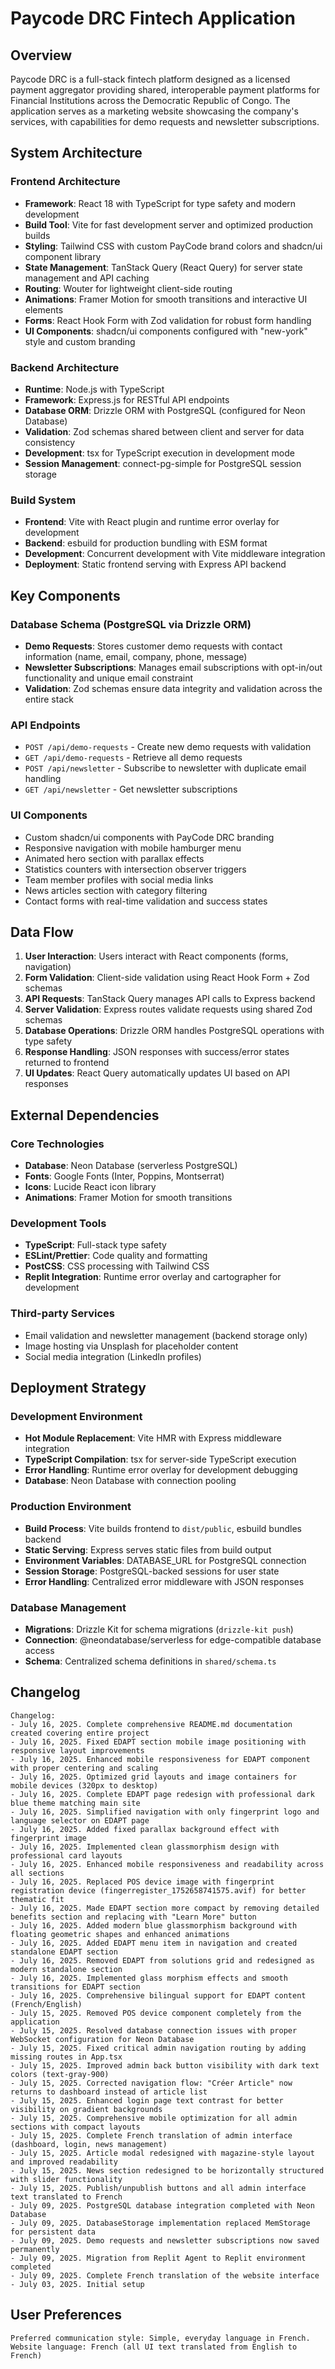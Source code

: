 # Paycode DRC Fintech Application

## Overview

Paycode DRC is a full-stack fintech platform designed as a licensed payment aggregator providing shared, interoperable payment platforms for Financial Institutions across the Democratic Republic of Congo. The application serves as a marketing website showcasing the company's services, with capabilities for demo requests and newsletter subscriptions.

## System Architecture

### Frontend Architecture
- **Framework**: React 18 with TypeScript for type safety and modern development
- **Build Tool**: Vite for fast development server and optimized production builds
- **Styling**: Tailwind CSS with custom PayCode brand colors and shadcn/ui component library
- **State Management**: TanStack Query (React Query) for server state management and API caching
- **Routing**: Wouter for lightweight client-side routing
- **Animations**: Framer Motion for smooth transitions and interactive UI elements
- **Forms**: React Hook Form with Zod validation for robust form handling
- **UI Components**: shadcn/ui components configured with "new-york" style and custom branding

### Backend Architecture
- **Runtime**: Node.js with TypeScript
- **Framework**: Express.js for RESTful API endpoints
- **Database ORM**: Drizzle ORM with PostgreSQL (configured for Neon Database)
- **Validation**: Zod schemas shared between client and server for data consistency
- **Development**: tsx for TypeScript execution in development mode
- **Session Management**: connect-pg-simple for PostgreSQL session storage

### Build System
- **Frontend**: Vite with React plugin and runtime error overlay for development
- **Backend**: esbuild for production bundling with ESM format
- **Development**: Concurrent development with Vite middleware integration
- **Deployment**: Static frontend serving with Express API backend

## Key Components

### Database Schema (PostgreSQL via Drizzle ORM)
- **Demo Requests**: Stores customer demo requests with contact information (name, email, company, phone, message)
- **Newsletter Subscriptions**: Manages email subscriptions with opt-in/out functionality and unique email constraint
- **Validation**: Zod schemas ensure data integrity and validation across the entire stack

### API Endpoints
- `POST /api/demo-requests` - Create new demo requests with validation
- `GET /api/demo-requests` - Retrieve all demo requests
- `POST /api/newsletter` - Subscribe to newsletter with duplicate email handling
- `GET /api/newsletter` - Get newsletter subscriptions

### UI Components
- Custom shadcn/ui components with PayCode DRC branding
- Responsive navigation with mobile hamburger menu
- Animated hero section with parallax effects
- Statistics counters with intersection observer triggers
- Team member profiles with social media links
- News articles section with category filtering
- Contact forms with real-time validation and success states

## Data Flow

1. **User Interaction**: Users interact with React components (forms, navigation)
2. **Form Validation**: Client-side validation using React Hook Form + Zod schemas
3. **API Requests**: TanStack Query manages API calls to Express backend
4. **Server Validation**: Express routes validate requests using shared Zod schemas
5. **Database Operations**: Drizzle ORM handles PostgreSQL operations with type safety
6. **Response Handling**: JSON responses with success/error states returned to frontend
7. **UI Updates**: React Query automatically updates UI based on API responses

## External Dependencies

### Core Technologies
- **Database**: Neon Database (serverless PostgreSQL)
- **Fonts**: Google Fonts (Inter, Poppins, Montserrat)
- **Icons**: Lucide React icon library
- **Animations**: Framer Motion for smooth transitions

### Development Tools
- **TypeScript**: Full-stack type safety
- **ESLint/Prettier**: Code quality and formatting
- **PostCSS**: CSS processing with Tailwind CSS
- **Replit Integration**: Runtime error overlay and cartographer for development

### Third-party Services
- Email validation and newsletter management (backend storage only)
- Image hosting via Unsplash for placeholder content
- Social media integration (LinkedIn profiles)

## Deployment Strategy

### Development Environment
- **Hot Module Replacement**: Vite HMR with Express middleware integration
- **TypeScript Compilation**: tsx for server-side TypeScript execution
- **Error Handling**: Runtime error overlay for development debugging
- **Database**: Neon Database with connection pooling

### Production Environment
- **Build Process**: Vite builds frontend to `dist/public`, esbuild bundles backend
- **Static Serving**: Express serves static files from build output
- **Environment Variables**: DATABASE_URL for PostgreSQL connection
- **Session Storage**: PostgreSQL-backed sessions for user state
- **Error Handling**: Centralized error middleware with JSON responses

### Database Management
- **Migrations**: Drizzle Kit for schema migrations (`drizzle-kit push`)
- **Connection**: @neondatabase/serverless for edge-compatible database access
- **Schema**: Centralized schema definitions in `shared/schema.ts`

## Changelog

```
Changelog:
- July 16, 2025. Complete comprehensive README.md documentation created covering entire project
- July 16, 2025. Fixed EDAPT section mobile image positioning with responsive layout improvements
- July 16, 2025. Enhanced mobile responsiveness for EDAPT component with proper centering and scaling
- July 16, 2025. Optimized grid layouts and image containers for mobile devices (320px to desktop)
- July 16, 2025. Complete EDAPT page redesign with professional dark blue theme matching main site
- July 16, 2025. Simplified navigation with only fingerprint logo and language selector on EDAPT page
- July 16, 2025. Added fixed parallax background effect with fingerprint image
- July 16, 2025. Implemented clean glassmorphism design with professional card layouts
- July 16, 2025. Enhanced mobile responsiveness and readability across all sections
- July 16, 2025. Replaced POS device image with fingerprint registration device (fingerregister_1752658741575.avif) for better thematic fit
- July 16, 2025. Made EDAPT section more compact by removing detailed benefits section and replacing with "Learn More" button
- July 16, 2025. Added modern blue glassmorphism background with floating geometric shapes and enhanced animations
- July 16, 2025. Added EDAPT menu item in navigation and created standalone EDAPT section
- July 16, 2025. Removed EDAPT from solutions grid and redesigned as modern standalone section
- July 16, 2025. Implemented glass morphism effects and smooth transitions for EDAPT section
- July 16, 2025. Comprehensive bilingual support for EDAPT content (French/English)
- July 15, 2025. Removed POS device component completely from the application
- July 15, 2025. Resolved database connection issues with proper WebSocket configuration for Neon Database
- July 15, 2025. Fixed critical admin navigation routing by adding missing routes in App.tsx
- July 15, 2025. Improved admin back button visibility with dark text colors (text-gray-900)
- July 15, 2025. Corrected navigation flow: "Créer Article" now returns to dashboard instead of article list
- July 15, 2025. Enhanced login page text contrast for better visibility on gradient backgrounds
- July 15, 2025. Comprehensive mobile optimization for all admin sections with compact layouts
- July 15, 2025. Complete French translation of admin interface (dashboard, login, news management)
- July 15, 2025. Article modal redesigned with magazine-style layout and improved readability
- July 15, 2025. News section redesigned to be horizontally structured with slider functionality
- July 15, 2025. Publish/unpublish buttons and all admin interface text translated to French
- July 09, 2025. PostgreSQL database integration completed with Neon Database
- July 09, 2025. DatabaseStorage implementation replaced MemStorage for persistent data
- July 09, 2025. Demo requests and newsletter subscriptions now saved permanently
- July 09, 2025. Migration from Replit Agent to Replit environment completed
- July 09, 2025. Complete French translation of the website interface  
- July 03, 2025. Initial setup
```

## User Preferences

```
Preferred communication style: Simple, everyday language in French.
Website language: French (all UI text translated from English to French)
```